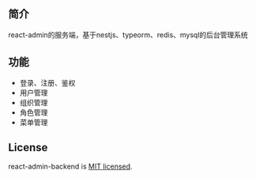 ## 简介

react-admin的服务端，基于nestjs、typeorm、redis、mysql的后台管理系统

## 功能
- 登录、注册、鉴权
- 用户管理
- 组织管理
- 角色管理
- 菜单管理



## License
 
react-admin-backend is [MIT licensed](https://github.com/nestjs/nest/blob/master/LICENSE).
